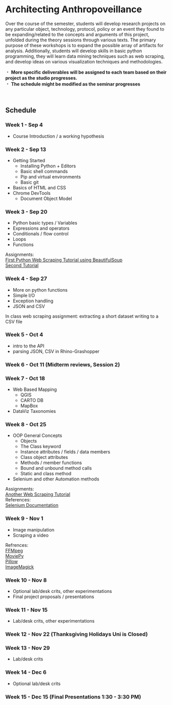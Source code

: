 # Architecting Anthropoveillance

Over the course of the semester, students will develop research projects on any particular object, technology, protocol, policy or an event they found to be expanding/related to the concepts and arguments of this project, unfolded during the theory sessions through various texts. The primary purpose of these workshops is to expand the possible array of artifacts for analysis. Additionally, students will develop skills in basic python programming, they will learn data mining techniques such as web scraping, and develop ideas on various visualization techniques and methodologies.


&#65121; **More specific deliverables will be assigned to each team based on their project as the studio progresses.**  
&#65121; **The schedule might be modified as the seminar progresses**

&nbsp;
&nbsp;

## Schedule

### Week 1 - Sep 4

* Course Introduction / a working hypothesis 

### Week 2 - Sep 13

* Getting Started
    * Installing Python + Editors
    * Basic shell commands
    * Pip and virtual environments
    * Basic git
* Basics of HTML and CSS
* Chrome DevTools
    * Document Object Model

### Week 3 - Sep 20

* Python basic types / Variables
* Expressions and operators
* Conditionals / flow control
* Loops
* Functions

Assignments: </br>
[First Python Web Scraping Tutorial using BeautifulSoup](https://www.dataquest.io/blog/web-scraping-tutorial-python/) </br> 
[Second Tutorial](https://first-web-scraper.readthedocs.io/en/latest/)

### Week 4 - Sep 27

* More on python functions
* Simple I/O
* Exception handling
* JSON and CSV

In class web scraping assignment: extracting a short dataset writing to a CSV file

### Week 5 - Oct 4

* intro to the API
* parsing JSON, CSV in Rhino-Grashopper

### Week 6 - Oct 11 (Midterm reviews, Session 2)

### Week 7 - Oct 18

* Web Based Mapping
    * QGIS
    * CARTO DB
    * MapBox
* DataViz Taxonomies

### Week 8 - Oct 25

* OOP General Concepts
    * Objects
    * The Class keyword
    * Instance attributes / fields / data members
    * Class object attributes
    * Methods / member functions
    * Bound and unbound method calls
    * Static and class method
* Selenium and other Automation methods

Assignments:</br>
[Another Web Scraping Tutorial](https://automatetheboringstuff.com/chapter11/)</br>
References:</br>
[Selenium Documentation](https://selenium-python.readthedocs.io/)

### Week 9 - Nov 1

* Image manipulation
* Scraping a video

Refrences: </br>
[FFMpeg](https://ffmpeg.org/about.html)</br>
[MoviePy](http://zulko.github.io/moviepy/)</br>
[Pillow](https://pillow.readthedocs.io/en/4.0.x/) </br>
[ImageMagick](https://www.imagemagick.org/script/index.php) </br>

### Week 10 - Nov 8

* Optional lab/desk crits, other experimentations
* Final project proposals / presentations

### Week 11 - Nov 15

* Lab/desk crits, other experimentations

### Week 12 - Nov 22 (Thanksgiving Holidays Uni is Closed)

### Week 13 - Nov 29

* Lab/desk crits

### Week 14 - Dec 6

* Optional lab/desk crits

### Week 15 - Dec 15 (Final Presentations 1:30 - 3:30 PM)
